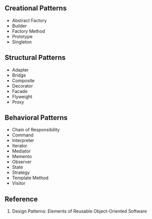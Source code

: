 ## Creational Patterns
* Abstract Factory
* Builder
* Factory Method
* Prototype
* Singleton

## Structural Patterns
* Adapter
* Bridge
* Composite
* Decorator
* Facade
* Flyweight
* Proxy

## Behavioral Patterns
* Chain of Responsibility
* Command
* Interpreter
* Iterator
* Mediator
* Memento
* Observer
* State
* Strategy
* Template Method
* Visitor

## Reference
1. Design Patterns: Elements of Reusable Object-Oriented Software

